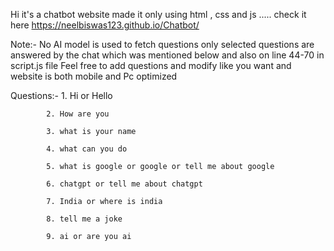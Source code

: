 Hi it's a chatbot website made it only using html , css and js ..... check it here https://neelbiswas123.github.io/Chatbot/

Note:- No AI model is used to fetch questions only selected questions are answered by the chat which was mentioned below and also on line 44-70 in script.js file
Feel free to add questions and modify like you want and website is both mobile and Pc optimized 

Questions:- 1. Hi or Hello

            2. How are you
            
            3. what is your name
            
            4. what can you do
            
            5. what is google or google or tell me about google
            
            6. chatgpt or tell me about chatgpt
            
            7. India or where is india
            
            8. tell me a joke
            
            9. ai or are you ai
            
